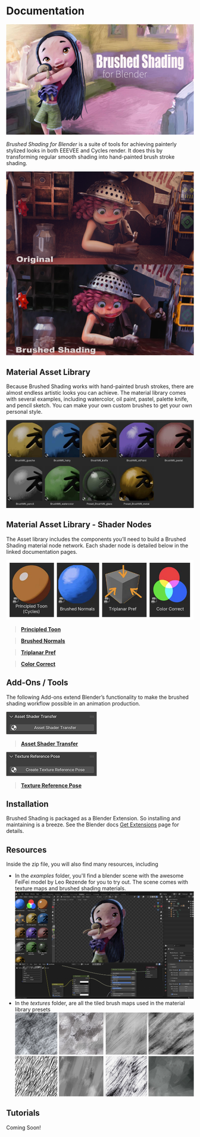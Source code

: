 
# Documentation

![img](docs/img/FeiFei_BrushShade_v2.jpg)

*Brushed Shading for Blender* is a suite of tools for achieving painterly stylized looks in both EEEVEE and Cycles render. It does this by transforming regular smooth shading into hand-painted brush stroke shading. 

![img](docs/img/Junkyard_close_BA.jpg)

## Material Asset Library

Because Brushed Shading works with hand-painted brush strokes, there are almost endless artistic looks you can achieve. The material library comes with several examples, including watercolor, oil paint, pastel, palette knife, and pencil sketch. You can make your own custom brushes to get your own personal style.

![img](docs/img/matLib.jpg)

## Material Asset Library - Shader Nodes

The Asset library includes the components you’ll need to build a Brushed Shading material node network. Each shader node is detailed below in the linked documentation pages.

![img](docs/img/shaderNodes.jpg)


> **[Principled Toon](docs/PrincipledToon.md)**

> **[Brushed Normals](docs/BrushNormals.md)**

> **[Triplanar Pref](docs/triPref.md)**

> **[Color Correct](docs/cc.md)**




## Add-Ons / Tools

The following Add-ons extend Blender’s functionality to make the brushed shading workflow possible in an animation production.

[![AST](docs/img/shaderTransfer.jpg)](docs/shaderTransfer.html)

> **[Asset Shader Transfer](docs/shaderTransfer.md)**

[![img](docs/img/texRef.jpg)](docs/texRef.html)

> **[Texture Reference Pose](docs/texRef.md)**

## Installation

Brushed Shading is packaged as a Blender Extension. So installing and maintaining is a breeze. See the Blender docs <a href="https://docs.blender.org/manual/en/latest/editors/preferences/extensions.html" target="_blank">Get Extensions</a> page for details.

## Resources

Inside the zip file, you will also find many resources, including 

- In the *examples* folder, you'll find a blender scene with the awesome FeiFei model by Leo Rezende for you to try out. The scene comes with texture maps and brushed shading materials.
  ![img](docs/img/exampleScene.jpg)
- In the *textures* folder, are all the tiled brush maps used in the material library presets
  ![img](docs/img/brushMaps.jpg)

## Tutorials

Coming Soon!
